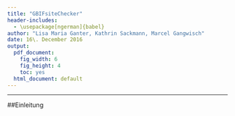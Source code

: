 ```yaml
---
title: "GBIFsiteChecker"
header-includes:
  - \usepackage[ngerman]{babel}
author: "Lisa Maria Ganter, Kathrin Sackmann, Marcel Gangwisch"
date: 16\. December 2016
output:
  pdf_document:
    fig_width: 6
    fig_height: 4
    toc: yes
  html_document: default
---
```

___

##Einleitung
